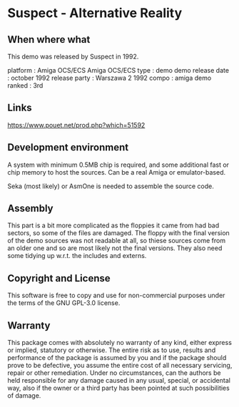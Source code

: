 # Suspect - Alternative Reality

## When where what

This demo was released by Suspect in 1992.

platform :	Amiga OCS/ECS Amiga OCS/ECS
type :	demo demo
release date :	october 1992
release party :	Warszawa 2 1992
compo :	amiga demo
ranked : 3rd

## Links

https://www.pouet.net/prod.php?which=51592

## Development environment

A system with minimum 0.5MB chip is required, and some additional fast or chip memory to host the sources. Can be a real Amiga or emulator-based.

Seka (most likely) or AsmOne is needed to assemble the source code.

## Assembly

This part is a bit more complicated as the floppies it came from had bad sectors, so some of the files are damaged. The floppy with the final version of the demo sources was not readable at all, so thiese sources come from an older one and so are most likely not the final versions. They also need some tidying up w.r.t. the includes and externs.

## Copyright and License

This software is free to copy and use for non-commercial purposes under the terms of the GNU GPL-3.0 license. 

## Warranty

This package comes with absolutely no warranty of any kind, either express or implied, statutory or otherwise. The entire risk as to use, results and performance of the package is assumed by you and if the package should prove to be defective, you assume the entire cost of all necessary servicing, repair or other remediation.
Under no circumstances, can the authors be held responsible for any damage caused in any usual, special, or accidental way, also if the owner or a third party has been pointed at such possibilities of damage.

